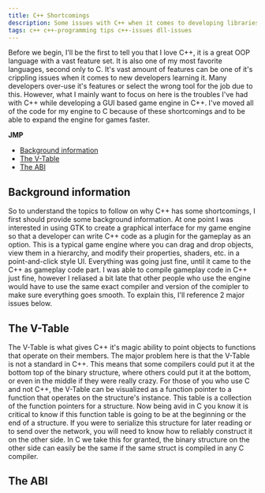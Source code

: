 ```yaml
---
title: C++ Shortcomings
description: Some issues with C++ when it comes to developing libraries that others can use
tags: c++ c++-programming tips c++-issues dll-issues
---
```


Before we begin, I'll be the first to tell you that I love C++, it is a great OOP language with a vast feature set. It is also one of my most favorite languages, second only to C. It's vast amount of features can be one of it's crippling issues when it comes to new developers learning it. Many developers over-use it's features or select the wrong tool for the job due to this. However, what I mainly want to focus on here is the troubles I've had with C++ while developing a GUI based game engine in C++. I've moved all of the code for my engine to C because of these shortcomings and to be able to expand the engine for games faster.

**JMP**
- [Background information](#background-information)
- [The V-Table](#the-v-table)
- [The ABI](#the-abi)


## Background information
So to understand the topics to follow on why C++ has some shortcomings, I first should provide some background information. At one point I was interested in using GTK to create a graphical interface for my game engine so that a developer can write C++ code as a plugin for the gameplay as an option. This is a typical game engine where you can drag and drop objects, view them in a hierarchy, and modify their properties, shaders, etc. in a point-and-click style UI. Everything was going just fine, until it came to the C++ as gameplay code part. I was able to compile gameplay code in C++ just fine, however I reliased a bit late that other people who use the engine would have to use the same exact compiler and version of the comipler to make sure everything goes smooth. To explain this, I'll reference 2 major issues below.

## The V-Table
The V-Table is what gives C++ it's magic ability to point objects to functions that operate on their members. The major problem here is that the V-Table is not a standard in C++. This means that some compilers could put it at the bottom top of the binary structure, where others could put it at the bottom, or even in the middle if they were really crazy. For those of you who use C and not C++, the V-Table can be visualized as a function pointer to a function that operates on the structure's instance. This table is a collection of the function pointers for a structure. Now being avid in C you know it is critical to know if this function table is going to be at the beginning or the end of a structure. If you were to serialize this structure for later reading or to send over the network, you will need to know how to reliably construct it on the other side. In C we take this for granted, the binary structure on the other side can easily be the same if the same struct is compiled in any C compiler. 

## The ABI
